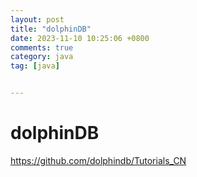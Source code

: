 ```yaml
---
layout: post
title: "dolphinDB"
date: 2023-11-10 10:25:06 +0800
comments: true
category: java
tag: [java]


---
```


# dolphinDB

<a href="https://github.com/dolphindb/Tutorials_CN">https://github.com/dolphindb/Tutorials_CN</a>









